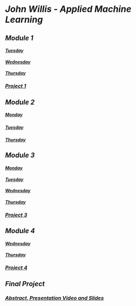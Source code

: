 # ___John Willis - Applied Machine Learning___ 
## ___Module 1___
#### ___[Tuesday](tuesday1.md)___
#### ___[Wednesday](wednesday1.md)___
#### ___[Thursday](https://eanelson01.github.io/DATA310/images/thurs1.html)___
### ___[Project 1](project1.md)___
  
## ___Module 2___
##### ___[Monday](monday2.md)___
##### ___[Tuesday](tuesday2.md)___
##### ___[Thursday](thursday2.md)___
  
## ___Module 3___
#### ___[Monday](monday3.md)___
#### ___[Tuesday](tuesday3.md)___
#### ___[Wednesday](wednesday3.md)___
#### ___[Thursday](thursday3.md)___
### ___[Project 3](project3.md)___
  
## ___Module 4___
#### ___[Wednesday](wednesday4.md)___
#### ___[Thursday](thursday4.md)___
### ___[Project 4](https://eanelson01.github.io/DATA310/mod4/project4.html)___
  
## ___Final Project___
### ___[Abstract, Presentation Video and Slides](FinalProject.md)___



